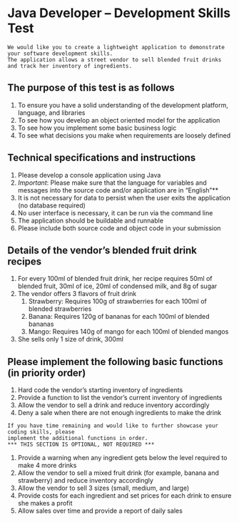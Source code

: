# Java Developer – Development Skills Test

```
We would like you to create a lightweight application to demonstrate your software development skills.
The application allows a street vendor to sell blended fruit drinks and track her inventory of ingredients.
```

## The purpose of this test is as follows
1. To ensure you have a solid understanding of the development platform, language, and libraries
2. To see how you develop an object oriented model for the application
3. To see how you implement some basic business logic
4. To see what decisions you make when requirements are loosely defined


## Technical specifications and instructions

1. Please develop a console application using Java
2. *Important*: Please make sure that the language for variables and messages into the source
code and/or application are in “English”**
3. It is not necessary for data to persist when the user exits the application (no database required)
4. No user interface is necessary, it can be run via the command line
5. The application should be buildable and runnable
6. Please include both source code and object code in your submission


## Details of the vendor’s blended fruit drink recipes

1. For every 100ml of blended fruit drink, her recipe requires 50ml of blended fruit, 30ml of ice, 20ml of condensed milk, and 8g of sugar
2. The vendor offers 3 flavors of fruit drink
   1. Strawberry: Requires 100g of strawberries for each 100ml of blended strawberries
   2. Banana: Requires 120g of bananas for each 100ml of blended bananas 
   3. Mango: Requires 140g of mango for each 100ml of blended mangos
3. She sells only 1 size of drink, 300ml


## Please implement the following basic functions (in priority order)

1. Hard code the vendor’s starting inventory of ingredients
2. Provide a function to list the vendor’s current inventory of ingredients
3. Allow the vendor to sell a drink and reduce inventory accordingly
4. Deny a sale when there are not enough ingredients to make the drink

```
If you have time remaining and would like to further showcase your coding skills, please
implement the additional functions in order.
*** THIS SECTION IS OPTIONAL, NOT REQUIRED ***
```
1. Provide a warning when any ingredient gets below the level required to make 4 more drinks
2. Allow the vendor to sell a mixed fruit drink (for example, banana and strawberry) and reduce
   inventory accordingly
3. Allow the vendor to sell 3 sizes (small, medium, and large)
4. Provide costs for each ingredient and set prices for each drink to ensure she makes a profit
5. Allow sales over time and provide a report of daily sales


